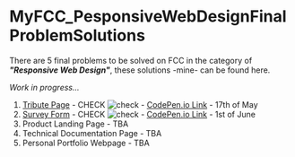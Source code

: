 # MyFCC_PesponsiveWebDesignFinalProblemSolutions

There are 5 final problems to be solved on FCC in the category of ***"Responsive Web Design"***, these solutions -mine- can be found here.

*Work in progress...*

1. [Tribute Page](https://github.com/andrejmoltok/MyFCC_FinalProblemSolutions/tree/main/1.%20Tribute%20Page) - CHECK ![check](https://github.com/andrejmoltok/MyFCC_FinalProblemSolutions/blob/main/ico/checkmark-16_png.png) - [CodePen.io Link](https://codepen.io/arskeliss/pen/QWpjRdB) - 17th of May
2. [Survey Form](https://github.com/andrejmoltok/MyFCC_ResponsiveWebDesignSolutions/tree/main/2.%20Survey%20Form) - CHECK ![check](https://github.com/andrejmoltok/MyFCC_FinalProblemSolutions/blob/main/ico/checkmark-16_png.png) - [CodePen.io Link](https://codepen.io/arskeliss/pen/zYZNxQo) - 1st of June
3. Product Landing Page - TBA
4. Technical Documentation Page - TBA
5. Personal Portfolio Webpage - TBA
